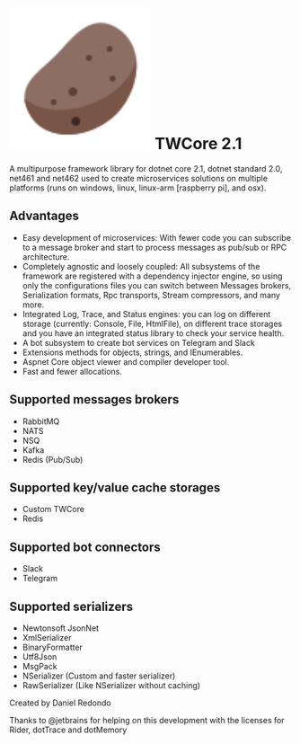 # <img src="https://raw.githubusercontent.com/tonyredondo/TWCore2/master/icon.png" alt="Potato" width="50%" /> TWCore 2.1
A multipurpose framework library for dotnet core 2.1, dotnet standard 2.0, net461 and net462 used to create microservices solutions on multiple platforms (runs on windows, linux, linux-arm [raspberry pi], and osx).

## Advantages

- Easy development of microservices: With fewer code you can subscribe to a message broker and start to process messages as pub/sub or RPC architecture.
- Completely agnostic and loosely coupled: All subsystems of the framework are registered with a dependency injector engine, so using only the configurations files you can switch between Messages brokers, Serialization formats, Rpc transports, Stream compressors, and many more.
- Integrated Log, Trace, and Status engines: you can log on different storage (currently: Console, File, HtmlFile), on different trace storages and you have an integrated status library to check your service health.
- A bot subsystem to create bot services on Telegram and Slack
- Extensions methods for objects, strings, and IEnumerables.
- Aspnet Core object viewer and compiler developer tool.
- Fast and fewer allocations.

## Supported messages brokers

- RabbitMQ
- NATS
- NSQ
- Kafka
- Redis (Pub/Sub)

## Supported key/value cache storages

- Custom TWCore
- Redis

## Supported bot connectors

- Slack
- Telegram

## Supported serializers

- Newtonsoft JsonNet
- XmlSerializer
- BinaryFormatter
- Utf8Json
- MsgPack
- NSerializer (Custom and faster serializer)
- RawSerializer (Like NSerializer without caching)


Created by Daniel Redondo



Thanks to @jetbrains for helping on this development with the licenses for Rider, dotTrace and dotMemory
